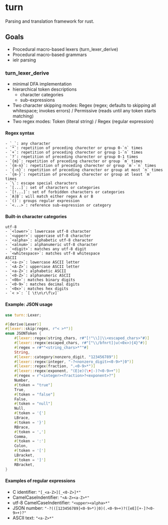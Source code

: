 # turn
Parsing and translation framework for rust.

## Goals
* Procedural macro-based lexers (turn_lexer_derive)
* Procedural macro-based grammars
* ielr parsing

### turn_lexer_derive
* minimal DFA implementation
* hierarchical token descriptions
    * character categories
    * sub-expressions
* Two character skipping modes: Regex (regex; defaults to skipping all whitespace; invokes errors)
/ Permissive (reads until any token starts matching)
* Two regex modes: Token (literal string) / Regex (regular expression)

#### Regex syntax
```
- `_`: any character
- `*`: repetition of preceding charecter or group 0-`n` times
- `+`: repetition of preceding charecter or group 1-`n` times
- `?`: repetition of preceding charecter or group 0-1 times
- `{m}`: repetition of preceding charecter or group `m` times
- `{m-n}`: repetition of preceding charecter or group `m`-`n` times
- `{-n}`: repetition of preceding charecter or group at most `n` times
- `{m-}`: repetition of preceding charecter or group at least `m` times
- `\`: escape special characters
- `[...]`: set of characters or categories
- `[!...]`: set of forbidden characters or categories
- `A|B`: will match either regex A or B
- `()`: groups regular expression
- `<...>`: reference sub-expression or category
```

#### Built-in character categories
```
utf-8
- `<lower>`: lowercase utf-8 character
- `<upper>`: uppercase utf-8 character
- `<alpha>`: alphabetic utf-8 character
- `<alnum>`: alphanumeric utf-8 character
- `<digit>`: matches any utf-8 digit
- `<whitespace>`: matches utf-8 whitespace
ASCII
- `<a-z>`: lowercase ASCII letter
- `<A-Z>`: uppercase ASCII letter
- `<a-Z>`: alphabetic ASCII
- `<0-Z>`: alphanumeric ASCII
- `<0b>`: matches binary digits
- `<0-9>`: matches decimal digits
- `<0x>`: matches hex digits
- `< >`: `[ \t\n\r\f\v]`
```

#### Example: JSON usage
```rust
use turn::Lexer;

#[derive(Lexer)]
#[lexer::skip(regex, r"< >*")]
enum JSONToken {
    #[lexer::regex(string_chars, r#"[!"\\]|\\<escaped_chars>"#)]
    #[lexer::regex(escaped_chars, r#"["\\/bfnrt]|u(<0x>){4}"#)]
    #[regex = r#""<string_chars>*""#]
    String,
    #[lexer::category(nonzero_digit, "123456789")]
    #[lexer::regex(integer, "-?<nonzero_digit><0-9>*|0")]
    #[lexer::regex(fraction, ".<0-9>*")]
    #[lexer::regex(exponent, "(E|e)(\+|-)?<0-9>+")]
    #[regex = r"<integer><fraction>?<exponent>?"]
    Number,
    #[token = "true"]
    True,
    #[token = "false"]
    False,
    #[token = "null"]
    Null,
    #[token = '{']
    LBrace,
    #[token = '}']
    RBrace,
    #[token = ',']
    Comma,
    #[token = ':']
    Colon,
    #[token = '[']
    LBracket,
    #[token = ']']
    RBracket,
}
```

#### Examples of regular expressions
- C identifier: `"[_<a-Z>][_<0-Z>]*"`
- CamelCaseIndentifier: `"<A-Z><a-Z>*"`
- utf-8 CamelCaseIndentifier: `"<upper><alpha>*"`
- JSON number: `"-?(([123456789]<0-9>*)|0)(.<0-9>+)?([eE][+-]?<0-9>+)?"`
- ASCII text: `"<a-Z>*"`
